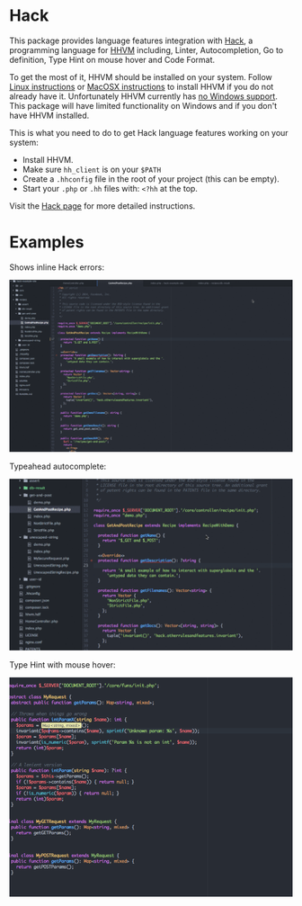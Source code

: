 # Hack

This package provides language features integration with [Hack](http://hacklang.org/), a programming language for [HHVM](http://hhvm.com/) including, Linter, Autocompletion, Go to definition, Type Hint on mouse hover and Code Format.

To get the most of it, HHVM should be installed on your system.
Follow [Linux instructions](https://github.com/facebook/hhvm/wiki/Getting-Started)
or [MacOSX instructions](https://github.com/facebook/hhvm/wiki/building-and-installing-hhvm-on-osx-10.9)
to install HHVM if you do not already have it. Unfortunately HHVM currently has [no Windows
support](https://github.com/facebook/hhvm/issues/5460).
This package will have limited functionality on Windows and if you don't have HHVM installed.

This is what you need to do to get Hack language features working on your system:

* Install HHVM.
* Make sure `hh_client` is on your `$PATH`
* Create a `.hhconfig` file in the root of your project (this can be empty).
* Start your `.php` or `.hh` files with: `<?hh` at the top.

Visit the [Hack page](http://hacklang.org/) for more detailed instructions.

# Examples

Shows inline Hack errors:

![Linter Errors](./images/HackLinterError.gif)

Typeahead autocomplete:

![Auto Complete](./images/HackAutocomplete.gif)

Type Hint with mouse hover:

![Type Hint](./images/HackTypeHinting.png)
